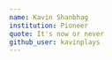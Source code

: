 ```yaml
---
name: Kavin Shanbhag
institution: Pioneer 
quote: It's now or never
github_user: kavinplays
---
```


